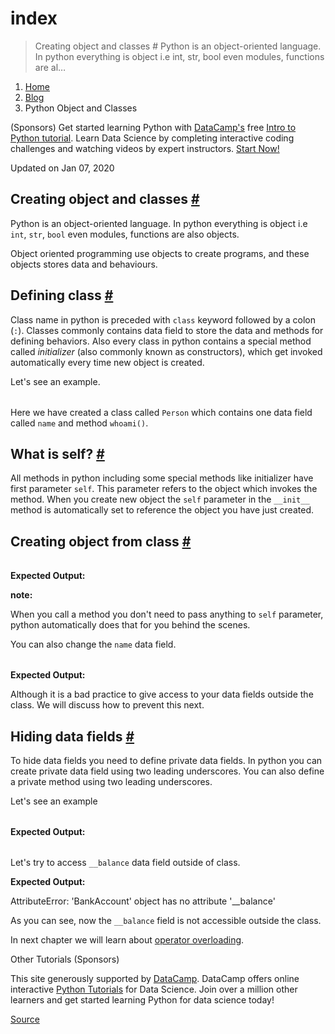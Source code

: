 # index

> Creating object and classes \# Python is an object-oriented language. In python everything is object i.e int, str, bool even modules, functions are al…

1. [Home](chrome-extension://cjedbglnccaioiolemnfhjncicchinao/)
2. [Blog](chrome-extension://cjedbglnccaioiolemnfhjncicchinao/blog/)
3. Python Object and Classes

\(Sponsors\) Get started learning Python with [DataCamp's](https://www.datacamp.com/?utm_source=thepythonguru&utm_campaign=thepythonguru_tutorials) free [Intro to Python tutorial](https://www.datacamp.com/courses/intro-to-python-for-data-science/?utm_source=thepythonguru&utm_campaign=thepythonguru_tutorials). Learn Data Science by completing interactive coding challenges and watching videos by expert instructors. [Start Now!](https://www.datacamp.com/courses/intro-to-python-for-data-science/?utm_source=thepythonguru&utm_campaign=thepythonguru_tutorials)

Updated on Jan 07, 2020

## Creating object and classes [\#]()

Python is an object-oriented language. In python everything is object i.e `int`, `str`, `bool` even modules, functions are also objects.

Object oriented programming use objects to create programs, and these objects stores data and behaviours.

## Defining class [\#]()

Class name in python is preceded with `class` keyword followed by a colon \(`:`\). Classes commonly contains data field to store the data and methods for defining behaviors. Also every class in python contains a special method called _initializer_ \(also commonly known as constructors\), which get invoked automatically every time new object is created.

Let's see an example.

|     |     |
| :-- | :-- |

Here we have created a class called `Person` which contains one data field called `name` and method `whoami()`.

## What is self? [\#]()

All methods in python including some special methods like initializer have first parameter `self`. This parameter refers to the object which invokes the method. When you create new object the `self` parameter in the `__init__` method is automatically set to reference the object you have just created.

## Creating object from class [\#]()

|     |     |
| :-- | :-- |

**Expected Output:**

**note:**

When you call a method you don't need to pass anything to `self` parameter, python automatically does that for you behind the scenes.

You can also change the `name` data field.

|     |     |
| :-- | :-- |

**Expected Output:**

Although it is a bad practice to give access to your data fields outside the class. We will discuss how to prevent this next.

## Hiding data fields [\#]()

To hide data fields you need to define private data fields. In python you can create private data field using two leading underscores. You can also define a private method using two leading underscores.

Let's see an example

|     |     |
| :-- | :-- |

**Expected Output:**

|     |     |
| :-- | :-- |

Let's try to access `__balance` data field outside of class.

**Expected Output:**

AttributeError: 'BankAccount' object has no attribute '\_\_balance'

As you can see, now the `__balance` field is not accessible outside the class.

In next chapter we will learn about [operator overloading](chrome-extension://cjedbglnccaioiolemnfhjncicchinao/python-operator-overloading/).

Other Tutorials \(Sponsors\)

This site generously supported by [DataCamp](https://www.datacamp.com/?utm_source=thepythonguru&utm_campaign=thepythonguru_tutorials). DataCamp offers online interactive [Python Tutorials](https://www.datacamp.com/courses/?utm_source=thepythonguru&utm_campaign=thepythonguru_tutorials) for Data Science. Join over a million other learners and get started learning Python for data science today!

[Source](https://thepythonguru.com/python-object-and-classes/)
